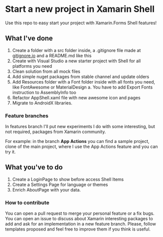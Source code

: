 # Start a new project in Xamarin Shell

Use this repo to easy start your project with Xamarin.Forms Shell features!

## What I've done

1. Create a folder with a src folder inside, a .gitignore file made at [gitignore.io](gitignore.io) and a README.md like this
2. Create with Visual Studio a new starter project with Shell for all platforms you need
3. Clean solution from all mock files
4. Add simple nuget packages from stable channel and update olders
5. Add Resources folder with a Font folder inside with all fonts you need, like FontAwesome or MaterialDesign
  a. You have to add Export Fonts instruction to AssemblyInfo too
6. Refactor AppShell.xaml file with new awesome icon and pages
7. Migrate to AndroidX libraries.

### Feature branches

In features branch I'll put new experiments I do with some interesting, but not required, packages from Xamarin community.

For example: in the branch **App Actions** you can find a sample project, clone of the main project, where I use the App Actions feature and you can try it.


## What you've to do

1. Create a LoginPage to show before access Shell Items
2. Create a Settings Page for language or themes
3. Enrich AboutPage with your data.

### How to contribute

You can open a pull request to merge your personal feature or a fix bugs. You can open an issue to discuss about Xamarin interesting packages to add and ask for an implementation in a new feature branch. Please, follow templates proposed and feel free to improve them if you think is useful.